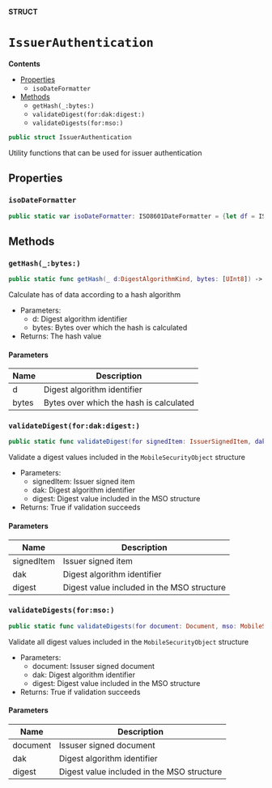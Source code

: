 **STRUCT**

# `IssuerAuthentication`

**Contents**

- [Properties](#properties)
  - `isoDateFormatter`
- [Methods](#methods)
  - `getHash(_:bytes:)`
  - `validateDigest(for:dak:digest:)`
  - `validateDigests(for:mso:)`

```swift
public struct IssuerAuthentication
```

Utility functions that can be used for issuer authentication

## Properties
### `isoDateFormatter`

```swift
public static var isoDateFormatter: ISO8601DateFormatter = {let df = ISO8601DateFormatter(); df.formatOptions = [.withFullDate, .withTime, .withTimeZone, .withColonSeparatorInTime, .withDashSeparatorInDate]; return df}()
```

## Methods
### `getHash(_:bytes:)`

```swift
public static func getHash(_ d:DigestAlgorithmKind, bytes: [UInt8]) -> Data
```

Calculate has of data according to a hash algorithm
- Parameters:
  - d: Digest algorithm identifier
  - bytes: Bytes over which the hash is calculated
- Returns: The hash value

#### Parameters

| Name | Description |
| ---- | ----------- |
| d | Digest algorithm identifier |
| bytes | Bytes over which the hash is calculated |

### `validateDigest(for:dak:digest:)`

```swift
public static func validateDigest(for signedItem: IssuerSignedItem, dak: DigestAlgorithmKind, digest: [UInt8]?) -> Bool
```

Validate a digest values included in the ``MobileSecurityObject`` structure
- Parameters:
  - signedItem: Issuer signed item
  - dak: Digest algorithm identifier
  - digest: Digest value included in the MSO structure
- Returns: True if validation succeeds

#### Parameters

| Name | Description |
| ---- | ----------- |
| signedItem | Issuer signed item |
| dak | Digest algorithm identifier |
| digest | Digest value included in the MSO structure |

### `validateDigests(for:mso:)`

```swift
public static func validateDigests(for document: Document, mso: MobileSecurityObject) -> (Bool, [String: Bool])
```

Validate all digest values included in the ``MobileSecurityObject`` structure
- Parameters:
  - document: Issuser signed document
  - dak: Digest algorithm identifier
  - digest: Digest value included in the MSO structure
- Returns: True if validation succeeds

#### Parameters

| Name | Description |
| ---- | ----------- |
| document | Issuser signed document |
| dak | Digest algorithm identifier |
| digest | Digest value included in the MSO structure |